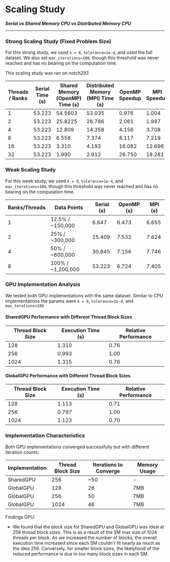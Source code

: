 # Scaling Study

**_Serial vs Shared Memory CPU vs Distributed Memory CPU_**

---

### Strong Scaling Study (Fixed Problem Size)

For this strong study, we used `k = 8`, `tolerance=1e-4`, and used the full dataset. We also set `max_iterations=100`, though this threshold was never reached and has no bearing on the computation time.

This scaling study was ran on notch293

| Threads / Ranks | Serial Time (s) | Shared Memory (OpenMP) Time (s) | Distributed Memory (MPI) Time (s) | OpenMP Speedup | MPI Speedup | Shared Memory Efficiency (%) | Distributed memory Efficiency (%) |
| --------------- | --------------- | ------------------------------- | --------------------------------- | -------------- | ----------- | ---------------------------- | --------------------------------- |
| 1               | 53.223          | 54.5603                         | 53.035                            | 0.976          | 1.004       | 97.6                         | 100.40                            |
| 2               | 53.223          | 25.8225                         | 26.786                            | 2.061          | 1.987       | 103.1                        | 99.37                             |
| 4               | 53.223          | 12.809                          | 14.358                            | 4.156          | 3.708       | 103.9                        | 92.69                             |
| 8               | 53.223          | 6.558                           | 7.374                             | 8.117          | 7.219       | 101.5                        | 90.24                             |
| 16              | 53.223          | 3.310                           | 4.193                             | 16.082         | 12.696      | 100.51                       | 79.35                             |  
| 32              | 53.223          | 1.990                           | 2.912                             | 26.750         | 18.281      | 83.59                        | 57.13                             |




### Weak Scaling Study

For this week study, we used `k = 8`, `tolerance=1e-4`, and `max_iterations=100`, though this threshold was never reached and has no bearing on the computation time.

| Ranks/Threads | Data Points       | Serial (s) | OpenMP (s) | MPI (s) |
| ------------- | ----------------- | ---------- | ---------- | ------- |
| 1             | 12.5% / ~150,000  | 6.647      | 6.473      | 6.655   |
| 2             | 25% / ~300,000    | 15.409     | 7.532      | 7.624   |
| 4             | 50% / ~600,000    | 30.845     | 7.156      | 7.746   |
| 8             | 100% / ~1,200,000 | 53.223     | 6.724      | 7.405   |

### GPU Implementation Analysis

We tested both GPU implementations with the same dataset. Similar to CPU implementations the params were `k = 8`, `tolerance=1e-4`, and `max_terations=100`

#### SharedGPU Performance with Different Thread Block Sizes

| Thread Block Size | Execution Time (s) | Relative Performance |
| ----------------- | ------------------ | -------------------- |
| 128               | 1.310              | 0.76                 |
| 256               | 0.993              | 1.00                 |
| 1024              | 1.315              | 0.76                 |

#### GlobalGPU Performance with Different Thread Block Sizes

| Thread Block Size | Execution Time (s) | Relative Performance |
| ----------------- | ------------------ | -------------------- |
| 128               | 1.113              | 0.71                 |
| 256               | 0.787              | 1.00                 |
| 1024              | 1.123              | 0.70                 |

### Implementation Characteristics

Both GPU implementations converged successfully but with different iteration counts:

| Implementation | Thread Block Size | Iterations to Converge | Memory Usage |
| -------------- | ----------------- | ---------------------- | ------------ |
| SharedGPU      | 256               | ~50                    | -            |
| GlobalGPU      | 128               | 26                     | 7MB          |
| GlobalGPU      | 256               | 50                     | 7MB          |
| GlobalGPU      | 1024              | 46                     | 7MB          |

Findings GPU:

- We found that the block size for SharedGPU and GlobalGPU was ideal at 256 thread block sizes. This is as a result of the SM max size of 1024 threads per block. As we increased the number of blocks, the overall execution time increased since each SM couldn't fit nearly as much as the idea 256. Conversely, for smaller block sizes, the likelyhood of the reduced performance is due to too many block sizes in each SM.
